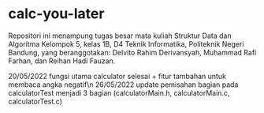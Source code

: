 # calc-you-later
Repositori ini menampung tugas besar mata kuliah Struktur Data dan Algoritma Kelompok 5, kelas 1B, D4 Teknik Informatika, Politeknik Negeri Bandung, yang beranggotakan: Delvito Rahim Derivansyah, Muhammad Rafi Farhan, dan Reihan Hadi Fauzan.

20/05/2022 fungsi utama calculator selesai + fitur tambahan untuk membaca angka negatif\n
26/05/2022 update pemisahan bagian pada calculatorTest menjadi 3 bagian (calculatorMain.h, calculatorMain.c, calculatorTest.c)
